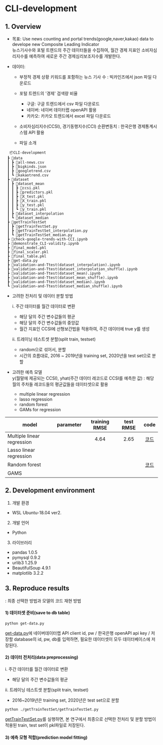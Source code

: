 # CLI-development
## 1. Overview

- 목표: Use news counting and portal trends(google,naver,kakao) data to develope new Composite Leading Indicator <br>
뉴스기사수와 포털 트렌드의 주간 데이터들을 수집하여, 월간 경제 지표인 소비자심리지수를 예측하여 새로운 주간 경제심리보조지수를 개발한다. 

- 데이터: 
  - 부정적 경제 상황 키워드를 포함하는 뉴스 기사 수
  : 빅카인즈에서 json 파일 다운로드
  - 포털 트렌드의 '경제' 검색량 비율
    - 구글: 구글 트렌드에서 csv 파일 다운로드
    - 네이버: 네이버 데이터랩 openAPI 활용
    - 카카오: 카카오 트렌드에서 excel 파일 다운로드
  - 소비자심리지수(CCSI), 경기동행지수(CCI) 순환변동치
  : 한국은행 경제통계시스템 API 활용

  - 파일 소개
```
  📦CLI-development
 ┣ 📂data
 ┃ ┣ 📜all-news.csv
 ┃ ┣ 📜bigkinds.json
 ┃ ┣ 📜googletrend.csv
 ┃ ┗ 📜kakaotrend.csv
 ┣ 📂dataset
 ┃ ┣ 📂dataset_mean
 ┃ ┃ ┣ 📜ccsi.pkl
 ┃ ┃ ┣ 📜predictors.pkl
 ┃ ┃ ┣ 📜X_test.pkl
 ┃ ┃ ┣ 📜X_train.pkl
 ┃ ┃ ┣ 📜y_test.pkl
 ┃ ┃ ┗ 📜y_train.pkl
 ┃ ┣ 📂dataset_interpolation
 ┃ ┗ 📂dataset_median
 ┣ 📂getTrainTestSet
 ┃ ┣ 📜getTrainTestSet.py
 ┃ ┣ 📜getTrainTestSet_interpolation.py
 ┃ ┗ 📜getTrainTestSet_median.py
 ┣ 📜check-google-trends-with-CCI.ipynb
 ┣ 📜demonstrate_CLI-validity.ipynb
 ┣ 📜final_model.pkl
 ┣ 📜final_scaler.pkl
 ┣ 📜final_table.pkl
 ┣ 📜get-data.py
 ┣ 📜validation-and-Ttest(dataset_interpolation).ipynb
 ┣ 📜validation-and-Ttest(dataset_interpolation_shuffle).ipynb
 ┣ 📜validation-and-Ttest(dataset_mean).ipynb
 ┣ 📜validation-and-Ttest(dataset_mean_shuffle).ipynb
 ┣ 📜validation-and-Ttest(dataset_median).ipynb
 ┗ 📜validation-and-Ttest(dataset_median_shuffle).ipynb
```

- 고려한 전처리 및 데이터 분할 방법

  i. 주간 데이터를 월간 데이터로 변환 
    - 해당 달의 주간 변수값들의 평균
    - 해당 달의 주간 변수값들의 중앙값
    - 월간 지표인 CCSI에 선형보간법을 적용하여, 주간 데이터에 true y를 생성 

  ii. 트레이닝 테스트셋 분할(split train, testset)
    - random으로 섞어서, 분할
    - 시간의 흐름대로, 2016 ~ 2019년을 training set, 2020년을 test set으로 분할

- 고려한 예측 모델 <br>
y(월말에 제공되는 CCSI), yhat(주간 데이터 레코드로 CCSI를 예측한 값)
: 해당 월의 주차들 레코드들의 평균값들을 데이터셋으로 활용
    - multiple linear regression
    - lasso regression
    - random forest
    - GAMs for regression

| model | parameter | training RMSE | test RMSE | code |
|----------|:-----------:|:-------:|:----------------:|:----------------:|
| Multiple linear regression |  | 4.64 | 2.65 | [코드](https://github.com/2hyes/CLI-development/blob/master/prediction-multiregression.ipynb) |
| Lasso linear regression |  |  |  |  |
| Random forest |  |  |  | [코드](https://github.com/2hyes/CLI-development/blob/master/prediction-randomforest.ipynb) |
| GAMS |  |  |  |  |

## 2. Development environment
1) 개발 환경
- WSL Ubuntu-18.04 ver2.
2) 개발 언어
- Python 
3) 라이브러리
- pandas 1.0.5
- pymysql 0.9.2
- urlib3 1.25.9
- BeautifulSoup 4.9.1
- matplotlib 3.2.2

## 3. Reproduce results
: 최종 선택한 방법과 모델의 코드 재현 방법

#### 1) 데이터셋 준비(save to db table)
```
python get-data.py
```
[get-data.py](https://github.com/2hyes/CLI-development/blob/master/get-data.py)에 네이버데이터랩 API client id, pw / 한국은행 openAPI api key / 저장할 database의 id, pw, db를 입력하면, 필요한 데이터셋이 모두 데이터베이스에 저장된다.

#### 2) 데이터 전처리(data preprocessing) 

i. 주간 데이터를 월간 데이터로 변환 
- 해당 달의 주간 변수값들의 평균

ii. 트레이닝 테스트셋 분할(split train, testset)
- 2016~2019년은 training set, 2020년은 test set으로 분할
```
python ./getTrainTestSet/getTrainTestSet.py
```
[getTrainTestSet.py](https://github.com/2hyes/CLI-development/blob/master/getTrainTestSet/getTrainTestSet.py)를 실행하면, 본 연구에서 최종으로 선택한 전처리 및 분할 방법이 적용된 train, test set이 pkl파일로 저장된다.

#### 3) 예측 모형 적합(prediction model fitting)
